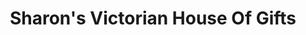 ---
title: "Sharon's Victorian House Of Gifts"
url: /fort-wayne/sharons-victorian-house-of-gifts/
shop: Antiquitäten
---
